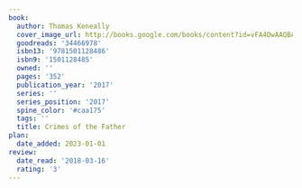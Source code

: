 ```yaml
---
book:
  author: Thomas Keneally
  cover_image_url: http://books.google.com/books/content?id=vFA4DwAAQBAJ&printsec=frontcover&img=1&zoom=1&edge=curl&source=gbs_api
  goodreads: '34466978'
  isbn13: '9781501128486'
  isbn9: '1501128485'
  owned: ''
  pages: '352'
  publication_year: '2017'
  series: ''
  series_position: '2017'
  spine_color: '#caa175'
  tags: ''
  title: Crimes of the Father
plan:
  date_added: 2023-01-01
review:
  date_read: '2018-03-16'
  rating: '3'
---
```

